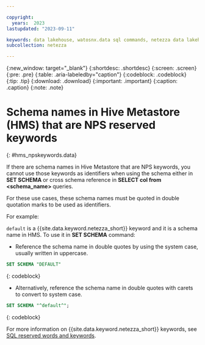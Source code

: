 ```yaml
---

copyright:
  years:  2023
lastupdated: "2023-09-11"

keywords: data lakehouse, watosnx.data sql commands, netezza data lakehouse, watsonx, watsonx.data, watsonx.data with nps, hms keywords, nps keywords, nps reserved keywords
subcollection: netezza

---
```


{:new_window: target="_blank"}
{:shortdesc: .shortdesc}
{:screen: .screen}
{:pre: .pre}
{:table: .aria-labeledby="caption"}
{:codeblock: .codeblock}
{:tip: .tip}
{:download: .download}
{:important: .important}
{:caption: .caption}
{:note: .note}

# Schema names in Hive Metastore (HMS) that are NPS reserved keywords
{: #hms_npskeywords.data}

If there are schema names in Hive Metastore that are NPS keywords, you cannot use those keywords as identifiers when using the schema either in **SET SCHEMA <name>** or cross schema reference in **SELECT col from <schema_name> <tablename>** queries.

For these use cases, these schema names must be quoted in double quotation marks to be used as identifiers.

For example:

`default` is a {{site.data.keyword.netezza_short}} keyword and it is a schema name in HMS. To use it in **SET SCHEMA** command:

- Reference the schema name in double quotes by using the system case, usually written in uppercase.

```sql
SET SCHEMA "DEFAULT"
```
{: codeblock}

- Alternatively, reference the schema name in double quotes with carets to convert to system case.

```sql
SET SCHEMA "^default^";
```
{: codeblock}

For more information on {{site.data.keyword.netezza_short}} keywords, see [SQL reserved words and keywords](https://www.ibm.com/docs/en/netezza?topic=dud-sql-reserved-words-keywords-2).
